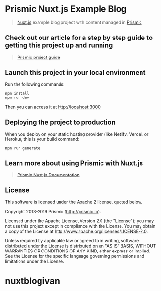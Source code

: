 # Prismic Nuxt.js Example Blog

> [Nuxt.js](https://nuxtjs.org) example blog project with content managed in [Prismic](https://prismic.io)

## Check out our article for a step by step guide to getting this project up and running

> [Prismic project guide](https://user-guides.prismic.io/examples/nuxt-js-samples/create-a-sample-blog-with-prismic-and-nuxt)

## Launch this project in your local environment

Run the following commands:

```bash
npm install
npm run dev
```

Then you can access it at [http://localhost:3000](http://localhost:3000).

## Deploying the project to production

When you deploy on your static hosting provider (like Netlify, Vercel, or Heroku), this is your build command:

```
npm run generate
```

## Learn more about using Prismic with Nuxt.js

> [Prismic Nuxt.js Documentation](https://prismic.io/docs/vuejs/getting-started/prismic-nuxt)

## License

This software is licensed under the Apache 2 license, quoted below.

Copyright 2013-2019 Prismic (http://prismic.io).

Licensed under the Apache License, Version 2.0 (the "License"); you may not use this project except in compliance with the License. You may obtain a copy of the License at http://www.apache.org/licenses/LICENSE-2.0.

Unless required by applicable law or agreed to in writing, software distributed under the License is distributed on an "AS IS" BASIS, WITHOUT WARRANTIES OR CONDITIONS OF ANY KIND, either express or implied. See the License for the specific language governing permissions and limitations under the License.
# nuxtblogivan
